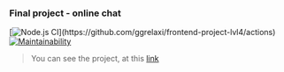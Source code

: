 ### Final project - online chat

[![Node.js CI]([https://github.com/ggrelaxi/frontend-project-lvl4/workflows/Node%20CI/badge.svg](https://github.com/ggrelaxi/frontend-project-lvl4/workflows/Node%20CI/badge.svg))](https://github.com/ggrelaxi/frontend-project-lvl4/actions)
[![Maintainability](https://api.codeclimate.com/v1/badges/93eec95d6cccb90a7dc3/maintainability)](https://codeclimate.com/github/ggrelaxi/frontend-project-lvl4/maintainability)

> You can see the project, at this [link](https://frontend-project-lvl4-production-eac2.up.railway.app/)
